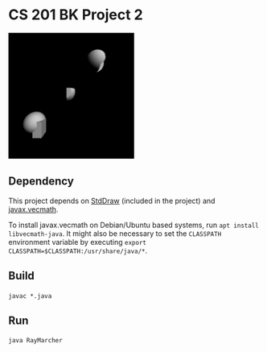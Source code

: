 # CS 201 BK Project 2

<img src="output.png" width="250" height="250">

## Dependency

This project depends on [StdDraw](https://introcs.cs.princeton.edu/java/stdlib/StdDraw.java.html) (included in the project) and [javax.vecmath](https://docs.oracle.com/cd/E17802_01/j2se/javase/technologies/desktop/java3d/forDevelopers/j3dapi/javax/vecmath/package-summary.html).

To install javax.vecmath on Debian/Ubuntu based systems, run `apt install libvecmath-java`. It might also be necessary to set the `CLASSPATH` environment variable by executing `export CLASSPATH=$CLASSPATH:/usr/share/java/*`.

## Build

`javac *.java`

## Run

`java RayMarcher`
